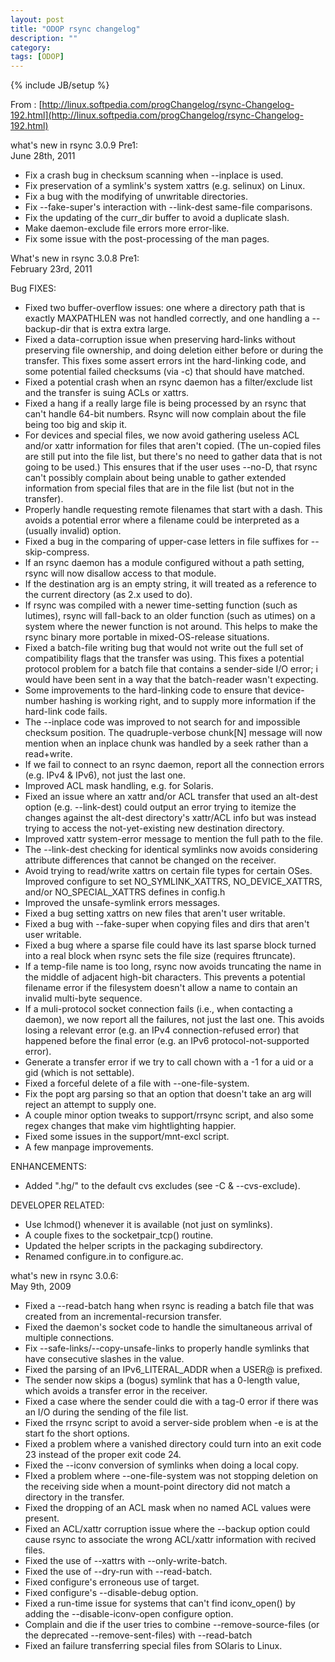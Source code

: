 ```yaml
---
layout: post
title: "ODOP rsync changelog"
description: ""
category: 
tags: [ODOP]
---
```

{% include JB/setup %}

From : [http://linux.softpedia.com/progChangelog/rsync-Changelog-192.html](http://linux.softpedia.com/progChangelog/rsync-Changelog-192.html)

what's new in rsync 3.0.9 Pre1:  
June 28th, 2011

- Fix a crash bug in checksum scanning when --inplace is used.
- Fix preservation of a symlink's system xattrs (e.g. selinux) on Linux.
- Fix a bug with the modifying of unwritable directories.
- Fix --fake-super's interaction with --link-dest same-file comparisons.
- Fix the updating of the curr_dir buffer to avoid a duplicate slash.
- Make daemon-exclude file errors more error-like.
- Fix some issue with the post-processing of the man pages.

What's new in rsync 3.0.8 Pre1:  
February 23rd, 2011

Bug FIXES:

- Fixed two buffer-overflow issues: one where a directory path that is exactly MAXPATHLEN was not handled correctly, and one handling a --backup-dir that is extra extra large.
- Fixed a data-corruption issue when preserving hard-links without preserving file ownership, and doing deletion either before or during the transfer. This fixes some assert errors int the hard-linking code, and some potential failed checksums (via -c) that should have matched.
- Fixed a potential crash when an rsync daemon has a filter/exclude list and the transfer is suing ACLs or xattrs.
- Fixed a hang if a really large file is being processed by an rsync that can't handle 64-bit numbers. Rsync will now complain about the file being too big and skip it.
- For devices and special files, we now avoid gathering useless ACL and/or xattr information for files that aren't copied. (The un-copied files are still put into the file list, but there's no need to gather data that is not going to be used.) This ensures that if the user uses --no-D, that rsync can't possibly complain about being unable to gather extended information from special files that are in the file list (but not in the transfer).
- Properly handle requesting remote filenames that start with a dash. This avoids a potential error where a filename could be interpreted as a (usually invalid) option.
- Fixed a bug in the comparing of upper-case letters in file suffixes for --skip-compress.
- If an rsync daemon has a module configured without a path setting, rsync will now disallow access to that module.
- If the destination arg is an empty string, it will treated as a reference to the current directory (as 2.x used to do).
- If rsync was compiled with a newer time-setting function (such as lutimes), rsync will fall-back to an older function (such as utimes) on a system where the newer function is not around. This helps to make the rsync binary more portable in mixed-OS-release situations.
- Fixed a batch-file writing bug that would not write out the full set of compatibility flags that the transfer was using. This fixes a potential protocol problem for a batch file that contains a sender-side I/O error; i would have been sent in a way that the batch-reader wasn't expecting.
- Some improvements to the hard-linking code to ensure that device-number hashing is working right, and to supply more information if the hard-link code fails.
- The --inplace code was improved to not search for  and impossible checksum position. The quadruple-verbose chunk[N] message will now mention when an inplace chunk was handled by a seek rather than a read+write.
- If we fail to connect to an rsync daemon, report all the connection errors (e.g. IPv4 & IPv6), not just the last one.
- Improved ACL mask handling, e.g. for Solaris.
- Fixed an issue where an xattr and/or ACL transfer that used an alt-dest option (e.g. --link-dest) could output an error trying to itemize the changes against the alt-dest directory's xattr/ACL info but was instead trying to access the not-yet-existing new destination directory.
- Improved xattr system-error message to mention the full path to the file.
- The --link-dest checking for identical symlinks now avoids considering attribute differences that cannot be changed on the receiver.
- Avoid trying to read/write xattrs on certain file types for certain OSes. Improved configure to set NO_SYMLINK_XATTRS, NO_DEVICE_XATTRS, and/or NO_SPECIAL_XATTRS defines in config.h
- Improved the unsafe-symlink errors messages.
- Fixed a bug setting xattrs on new files that aren't user writable.
- Fixed a bug with --fake-super when copying files and dirs that aren't user writable.
- Fixed a bug where a sparse file could have its last sparse block turned into a real block when rsync sets the file size (requires ftruncate).
- If a temp-file name is too long, rsync now avoids truncating the name in the middle of adjacent high-bit characters. This prevents a potential filename error if the filesystem doesn't allow a name to contain an invalid multi-byte sequence.
- If a muli-protocol socket connection fails (i.e., when contacting a daemon), we now report all the failures, not just the last one. This avoids losing a relevant error (e.g. an IPv4 connection-refused error) that happened before the final error (e.g. an IPv6 protocol-not-supported error).
- Generate a transfer error if we try to call chown with a -1 for a uid or a gid (which is not settable).
- Fixed a forceful delete of a file with --one-file-system.
- Fix the popt arg parsing so that an option that doesn't take  an arg will reject an attempt to supply one.
- A couple minor option tweaks to support/rrsync script, and also some regex changes that make vim hightlighting happier.
- Fixed some issues in the support/mnt-excl script.
- A few manpage improvements.

ENHANCEMENTS:

- Added ".hg/" to the default cvs excludes (see -C & --cvs-exclude).

DEVELOPER RELATED:

- Use lchmod() whenever it is available (not just on symlinks).
- A couple fixes to the socketpair_tcp() routine.
- Updated the helper scripts in the packaging subdirectory.
- Renamed configure.in to configure.ac.


what's new in rsync 3.0.6:  
May 9th, 2009

- Fixed a --read-batch hang when rsync is reading a batch file that was created from an incremental-recursion transfer.
- Fixed the daemon's socket code to handle the simultaneous arrival of multiple connections.
- Fix --safe-links/--copy-unsafe-links to properly handle symlinks that have consecutive slashes in the value.
- Fixed the parsing of an IPv6_LITERAL_ADDR when a USER@ is prefixed.
- The sender now skips a (bogus) symlink that has a 0-length value, which avoids a transfer error in the receiver.
- Fixed a case where the sender could die with a tag-0 error if there was an I/O during the sending of the file list.
- Fixed the rrsync script to avoid a server-side problem when -e is at the start fo the short options.
- Fixed a problem where a vanished directory could turn into an exit code 23 instead of the proper exit code 24.
- Fixed the --iconv conversion of symlinks when doing a local copy.
- FIxed a problem where --one-file-system was not stopping deletion on the receiving side when a mount-point directory did not match a directory in the transfer.
- Fixed the dropping of an ACL mask when no named ACL values were present.
- Fixed an ACL/xattr corruption issue where the --backup option could cause rsync to associate the wrong ACL/xattr information with recived files.
- Fixed the use of --xattrs with --only-write-batch.
- Fixed the use of --dry-run with --read-batch.
- Fixed configure's erroneous use of target.
- Fixed configure's --disable-debug option.
- Fixed a run-time issue for systems that can't find iconv_open() by adding the --disable-iconv-open configure option.
- Complain and die if the user tries to combine --remove-source-files (or the deprecated --remove-sent-files) with --read-batch
- Fixed an failure transferring special files from SOlaris to Linux.

